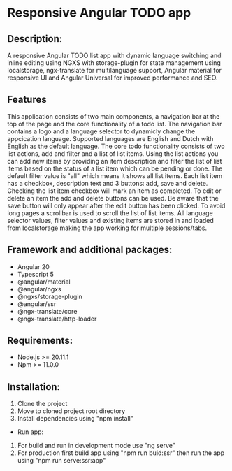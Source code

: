 # Responsive Angular TODO app

## Description:
A responsive Angular TODO list app with dynamic language switching and inline editing using NGXS with storage-plugin for state management using localstorage, ngx-translate for multilanguage support, Angular material for responsive UI and Angular Universal for improved performance and SEO.

## Features
This application consists of two main components, a navigation bar at the top of the page and the core functionality of a todo list.
The navigation bar contains a logo and a language selector to dynamicly change the appcication language. Supported languages are English and Dutch with English as the default language. The core todo functionality consists of two list actions, add and filter and a list of list items. Using the list actions you can add new items by providing an item description and filter the list of list items based on the status of a list item which can be pending or done. The default filter value is "all" which means it shows all list items. Each list item has a checkbox, description text and 3 buttons: add, save and delete. Checking the list item checkbox will mark an item as completed. To edit or delete an item the add and delete buttons can be used. Be aware that the save button will only appear after the edit button has been clicked. To avoid long pages a scrollbar is used to scroll the list of list items.
All language selector values, filter values and existing items are stored in and loaded from localstorage making the app working for multiple sessions/tabs.

## Framework and additional packages:
* Angular 20
* Typescript 5
* @angular/material
* @angular/ngxs
* @ngxs/storage-plugin
* @angular/ssr
* @ngx-translate/core
* @ngx-translate/http-loader

## Requirements:
* Node.js >= 20.11.1
* Npm >= 11.0.0

## Installation:
1. Clone the project
2. Move to cloned project root directory
3. Install dependencies using "npm install"

* Run app:
1. For build and run in development mode use "ng serve"
2. For production first build app using "npm run buid:ssr" then run the app using "npm run serve:ssr:app"
